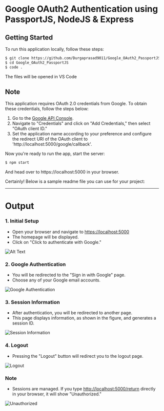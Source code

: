 # Google OAuth2 Authentication using PassportJS, NodeJS & Express

## Getting Started

To run this application locally, follow these steps:

```bash
$ git clone https://github.com/Durgaprasad9011/Google_OAuth2_PassportJS.git
$ cd Google_OAuth2_PassportJS
$ code .
```
The files will be opened in VS Code

## Note

This application requires OAuth 2.0 credentials from Google. To obtain these credentials, follow the steps below:

1. Go to the [Google API Console](https://console.cloud.google.com/apis/dashboard?project=notify-app-c3242).
2. Navigate to "Credentials" and click on "Add Credentials," then select "OAuth client ID."
3. Set the application name according to your preference and configure the redirect URI of the OAuth client to 'http://localhost:5000/google/callback'.

Now you're ready to run the app, start the server:

```bash
$ npm start
```
And head over to https://localhost:5000 in your browser.



Certainly! Below is a sample readme file you can use for your project:

---



# Output


### 1. Initial Setup

- Open your browser and navigate to [https://localhost:5000](https://localhost:5000)
- The homepage will be displayed.
- Click on "Click to authenticate with Google."

![Alt Text](https://drive.google.com/file/d/1fq7I0aZZBVmvMBzwe0cfx0atWomyaJd9/view)

### 2. Google Authentication

- You will be redirected to the "Sign in with Google" page.
- Choose any of your Google email accounts.

![Google Authentication](https://drive.google.com/file/d/17MIn9qzY-SndOwiOTJ_biSngNV6dbYAt/view?usp=sharing)

### 3. Session Information

- After authentication, you will be redirected to another page.
- This page displays information, as shown in the figure, and generates a session ID.

![Session Information](https://drive.google.com/file/d/1KRBXEsXHy7AiloyqN28msHxs9cNkhreZ/view?usp=sharing)

### 4. Logout

- Pressing the "Logout" button will redirect you to the logout page.

![Logout](https://drive.google.com/file/d/1NWRDftVOFGG5y44zVrDuNq5_TVbnqf29/view?usp=sharing)

### Note

- Sessions are managed. If you type [http://localhost:5000/return](http://localhost:5000/return) directly in your browser, it will show "Unauthorized."

![Unauthorized](https://drive.google.com/file/d/1EyM27c84w0ANfySkm8xoWnhiBSvbmN1k/view?usp=sharing)

